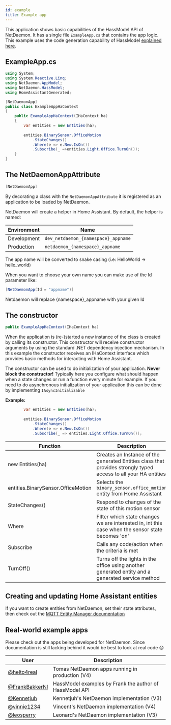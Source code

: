 ```yaml
---
id: example
title: Example app
---
```


This application shows basic capabilities of the HassModel API of NetDaemon. It has a single file `ExampleApp.cs` that contains the app logic. This example uses the code generation capability of HassModel [explained here](v3/hass_model/hass_model_codegen.md).

## ExampleApp.cs

```cs
using System;
using System.Reactive.Linq;
using NetDaemon.AppModel;
using NetDaemon.HassModel;
using HomeAssistantGenerated;

[NetDaemonApp]
public class ExampleAppHaContext
{
    public ExampleAppHaContext(IHaContext ha)
    {
        var entities = new Entities(ha);
        
        entities.BinarySensor.OfficeMotion
            .StateChanges()
            .Where(e => e.New.IsOn())
            .Subscribe(_ =>entities.Light.Office.TurnOn());
    }
}
```

## The NetDaemonAppAttribute

```cs
[NetDaemonApp]
```

By decorating a class with the `NetDaemonAppAttribute` it is registered as an application to be loaded by NetDaemon.

NetDaemon will create a helper in Home Assistant. By default, the helper is named:

| Environment | Name |
| --------------- | -------------------------------------------------------------------------|
| Development |  `dev_netdaemon_{namespace}_appname` |
| Production  | `netdaemon_{namespace}_appname` |

The app name will be converted to snake casing (i.e: HelloWorld -> hello_world)

When you want to choose your own name you can make use of the Id parameter like:

```cs
[NetDaemonApp(Id = "appname")]
```

Netdaemon will replace {namespace}_appname with your given Id

## The constructor

```cs
public ExampleAppHaContext(IHaContext ha)
```

When the application is (re-)started a new instance of the class is created by calling its constructor. This constructor will receive constructor arguments by using the standard .NET dependency injection mechanism. In this example the constructor receives an IHaContext interface which provides basic methods for interacting with Home Assistant.

The constructor can be used to do initialization of your application. **Never block the constructor!** Typically here you configure what should happen when a state changes or run a function every minute for example. If you need to do asynchronous initialization of your application this can be done by implementing `IAsyncInitializable`

**Example:**

```cs
        var entities = new Entities(ha);
        
        entities.BinarySensor.OfficeMotion
            .StateChanges()
            .Where(e => e.New.IsOn())
            .Subscribe(_ => entities.Light.Office.TurnOn());
```

| Function        | Description                                                              |
| --------------- | -------------------------------------------------------------------------|
| new Entities(ha)     | Creates an Instance of the generated Entities class that provides strongly typed access to all your HA entities |
| entities.BinarySensor.OfficeMotion          | Selects the `binary_sensor.office_motion`  entity from Home Assistant |
| StateChanges()  | Respond to changes of the state of this motion sensor
| Where           | FIlter which state changes we are interested in, int this case when the sensor state becomes 'on' |
| Subscribe       | Calls any code/action when the criteria is met                                  |
| TurnOff()       | Turns off the lights in the office using another generated entity and a generated service method |

## Creating and updating Home Assistant entities

If you want to create entities from NetDaemon, set their state attributes, then check out the [MQTT Entity Manager documentation](v3/extensions/mqttEntityManager.md)

## Real-world example apps

Please check out the apps being developed for NetDaemon. Since documentation is still lacking behind it would be best to look at real code 😊

| User                                                                                                    | Description                                           |
| ------------------------------------------------------------------------------------------------------- | ----------------------------------------------------- |
| [@helto4real](https://github.com/helto4real/NetDaemon3Automations)                                      | Tomas NetDaemon apps running in production (V4)          |
| [@FrankBakkerNl](https://github.com/FrankBakkerNl/NetDaemonExample)                                     | HassModel examples by Frank the author of HassModel API |
| [@Kennetjuh](https://github.com/kennetjuh/NetDeamonImpl)                                                | Kennetjuh's NetDaemon implementation (V3) |
| [@vinnie1234](https://github.com/vinnie1234/HomeAutomation-NetDaemon)                                   | Vincent's NetDaemon implementation (V4) |
| [@leosperry](https://github.com/leosperry/NetDeamonImpl)                                                | Leonard's NetDaemon implementation (V3) |
